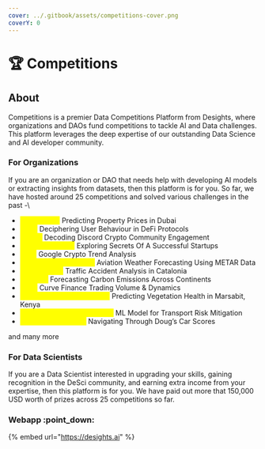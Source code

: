 ```yaml
---
cover: ../.gitbook/assets/competitions-cover.png
coverY: 0
---
```


# 🏆 Competitions

## About&#x20;

Competitions is a premier Data Competitions Platform from Desights, where organizations and DAOs fund competitions to tackle AI and Data challenges. This platform leverages the deep expertise of our outstanding Data Science and AI developer community.

### For Organizations

If you are an organization or DAO that needs help with developing AI models or extracting insights from datasets, then this platform is for you. So far, we have hosted around 25 competitions and solved various challenges in the past  -\


* <mark style="color:yellow;">**Real Estate:**</mark> Predicting Property Prices in Dubai
* <mark style="color:yellow;">**DeFi:**</mark> Deciphering User Behaviour in DeFi Protocols
* <mark style="color:yellow;">**Web3:**</mark> Decoding Discord Crypto Community Engagement
* <mark style="color:yellow;">**Venture Capital:**</mark>  Exploring Secrets Of A Successful Startups
* <mark style="color:yellow;">**SEO:**</mark> Google Crypto Trend Analysis
* <mark style="color:yellow;">**Aviation Meteorology:**</mark> Aviation Weather Forecasting Using METAR Data
* <mark style="color:yellow;">**Road Safety:**</mark> Traffic Accident Analysis in Catalonia
* <mark style="color:yellow;">**Climate:**</mark> Forecasting Carbon Emissions Across Continents
* <mark style="color:yellow;">**DeFi:**</mark> Curve Finance Trading Volume & Dynamics
* <mark style="color:yellow;">**Environmental Monitoring:**</mark> Predicting Vegetation Health in Marsabit, Kenya
* <mark style="color:yellow;">**Supply Chain Management:**</mark> ML Model for Transport Risk Mitigation
* <mark style="color:yellow;">**Consumer Insights:**</mark> Navigating Through Doug’s Car Scores

and many more



### For Data Scientists

If you are a Data Scientist interested in upgrading your skills, gaining recognition in the DeSci community, and earning extra income from your expertise, then this platform is for you. We have paid out more that 150,000 USD worth of prizes across 25 competitions so far.&#x20;



### **Webapp** :point\_down:

{% embed url="https://desights.ai" %}

